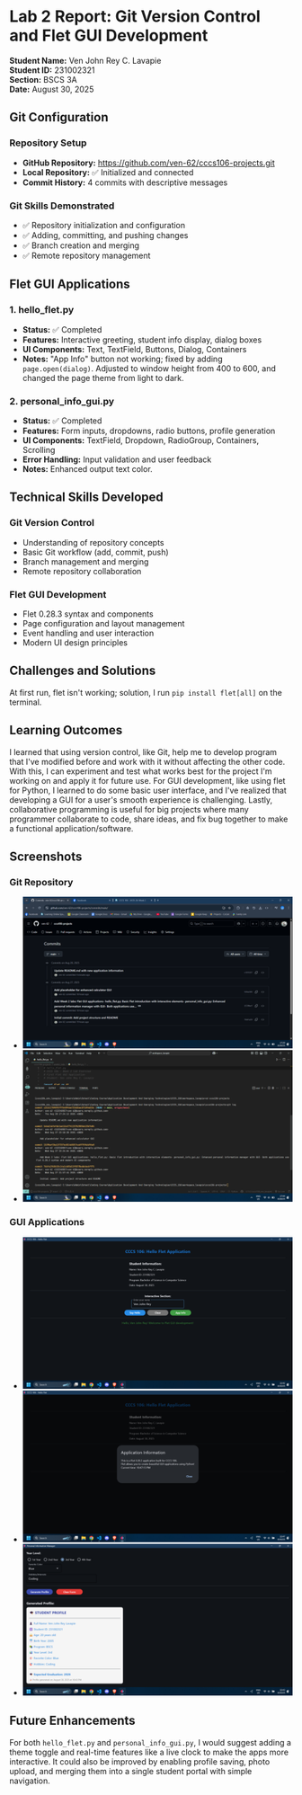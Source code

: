 # Lab 2 Report: Git Version Control and Flet GUI Development

**Student Name:** Ven John Rey C. Lavapie\
**Student ID:** 231002321\
**Section:** BSCS 3A\
**Date:** August 30, 2025

## Git Configuration

### Repository Setup
- **GitHub Repository:** https://github.com/ven-62/cccs106-projects.git
- **Local Repository:** ✅ Initialized and connected
- **Commit History:** 4 commits with descriptive messages

### Git Skills Demonstrated
- ✅ Repository initialization and configuration
- ✅ Adding, committing, and pushing changes
- ✅ Branch creation and merging
- ✅ Remote repository management

## Flet GUI Applications

### 1. hello_flet.py
- **Status:** ✅ Completed
- **Features:** Interactive greeting, student info display, dialog boxes
- **UI Components:** Text, TextField, Buttons, Dialog, Containers
- **Notes:** "App Info" button not working; fixed by adding `page.open(dialog)`. Adjusted to window height from 400 to 600,  and changed the  page theme from light to dark.

### 2. personal_info_gui.py
- **Status:** ✅ Completed
- **Features:** Form inputs, dropdowns, radio buttons, profile generation
- **UI Components:** TextField, Dropdown, RadioGroup, Containers, Scrolling
- **Error Handling:** Input validation and user feedback
- **Notes:** Enhanced output text color.

## Technical Skills Developed

### Git Version Control
- Understanding of repository concepts
- Basic Git workflow (add, commit, push)
- Branch management and merging
- Remote repository collaboration

### Flet GUI Development
- Flet 0.28.3 syntax and components
- Page configuration and layout management
- Event handling and user interaction
- Modern UI design principles

## Challenges and Solutions

At first run, flet isn't working; solution, I run `pip install flet[all]` on the terminal.

## Learning Outcomes


 I learned that using version control, like Git, help me to develop program that I've modified before and work with it without affecting the other code. With this, I can experiment and test what works best for the project I'm working on and apply it for future use. For GUI development, like using flet for Python, I learned to do some basic user interface, and I've realized that developing a GUI for a user's smooth experience is challenging. Lastly, collaborative programming is useful for big projects where many programmer collaborate to code, share ideas, and fix bug together to make a functional application/software.

## Screenshots

### Git Repository
- ![alt text](./lab2_screenshot/commit_history.png "GitHub repository with commit history") 
- ![alt text](./lab2_screenshot/git_log.png "Local git log showing commits")

### GUI Applications
- ![alt text](./lab2_screenshot/hello_flet_output.png "hello_flet.py running with all features") 
- ![alt text](./lab2_screenshot/hello_flet_appinfo.png "hello_flet.py running with all features") 
- ![alt text](./lab2_screenshot/personal_gui_output.png "personal_info_gui.py with filled form and generated profile") 

## Future Enhancements

For both `hello_flet.py` and `personal_info_gui.py`, I would suggest adding a theme toggle and real-time features like a live clock to make the apps more interactive. It could also be improved by enabling profile saving, photo upload, and merging them into a single student portal with simple navigation.
